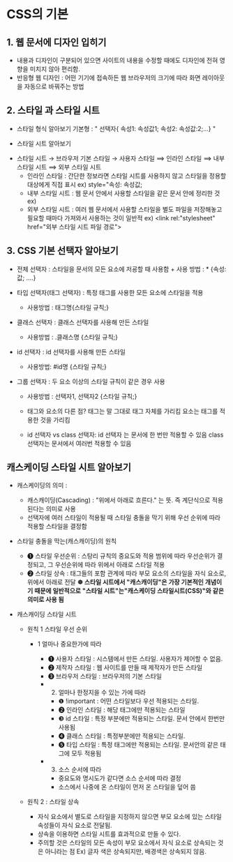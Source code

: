 # CSS의 기본

## 1. 웹 문서에 디자인 입히기

- 내용과 디자인이 구분되어 있으면 사이트의 내용을 수정할 때에도 디자인에 전혀 영향을 미치지 않아 편리함.
- 반응형 웹 디자인 : 어떤 기기에 접속하든 웹 브라우저의 크기에 따라 화면 레이아웃을 자동으로 바꿔주는 방법

## 2. 스타일 과 스타일 시트

- 스타일 형식 알아보기
    기본형 : " 선택자{ 속성1: 속성값1; 속성2: 속성값:2;...} "

- 스타일 시트 알아보기
        

+ 스타일 시트 → 브라우저 기본 스타일
         → 사용자 스타일 ⟹ 인라인 스타일
                      ⟹ 내부 스타일 시트
                      ⟹ 외부 스타일 시트
   * 인라인 스타일 : 간단한 정보라면 스타일 시트를 사용하지 않고 스타일을 정용할 대상에게 직접 표시 ex) style="속성: 속성값;
   * 내부 스타일 시트 : 웹 문서 안에서 사용할 스타일을 같은 문서 안에 정리한 것 ex) <style> ... </style>
   * 외부 스타일 시트 : 여러 웹 문서에서 사용할 스타일을 별도 파일을 저장해놓고 필요할 때마다 가져와서 사용하는 것이 일반적 
                    ex) <link rel:"stylesheet" href="외부 스타일 시트 파일 경로">

## 3. CSS 기본 선택자 알아보기

- 전체 선택자 : 스타일을 문서의 모든 요소에 저굥할 때 사용함
      + 사용 방법 : * {속성: 값; ....}

- 타입 선택자(태그 선택자) : 특정 태그를 사용한 모든 요소에 스타일을 적용
   + 사용방법 : 태그명{스타일 규칙;}

- 클래스 선택자 : 클래스 선택자를 사용해 만든 스타일
    + 사용방법 : .클래스명 {스타일 규칙;}

- id 선택자 : id 선택자를 사용해 만든 스타일
    + 사용방법: #id명 {스타일 규칙;}

- 그룹 선택자 : 두 요소 이상의 스타일 규칙이 같은 경우 사용
    + 사용방법 : 선택자1, 선택자2 {스타일 규칙;}

  * 태그와 요소의 다른 점? 태그는 말 그대로 태그 자체를 가리킴
                      요소는 태그를 적용한 것을 가리킴

  * id 선택자 vs class 선택자:  id 선택자 는 문서에 한 번만 적용할 수 있음
                            class 선택자는 문서에서 여러번 적용할 수 있음


## 캐스케이딩 스타일 시트 알아보기

- 캐스케이딩의 의미 : 
    + 캐스캐이딩(Cascading) : "위에서 아래로 흐른다." 는 뜻. 즉 계단식으로 적용된다는 의미로 사용
    + 선택자에 여러 스타일이 적용될 때 스타일 충돌을 막기 위해 우선 순위에 따라 적용할 스타일을 결정함

- 스타일 충돌을 막는(캐스캐이딩)의 원칙
    + ❶ 스타일 우선순위 : 스탕리 규칙의 중요도와 적용 범위에 따라 우선순위가 결정되고, 그 우선순위에 따라 위에서 아래로 스타일 적용
    + ❷ 스타일 상속 : 태그들의 포함 관계에 따라 부모 요소의 스타일을 자식 요소로, 위에서 아래로 전달
      <b style="red"> ☸︎ 스타일 시트에서 "캐스캐이딩"은 가장 기본적인 개념이기 때문에 일반적으로 "스타일 시트"는"캐스케이딩 스타일시트(CSS)"와 같은 의미로 사용 됨 </b>


- 캐스캐이딩 스타일 시트  
  + 원칙 1 스타일 우선 순위
    * 1 얼마나 중요한가에 따라
        - ❶ 사용자 스타일 : 시스템에서 만든 스타일. 사용자가 제어할 수 없음.
        - ❷ 제작자 스타일 : 웹 사이트를 만들 때 제작자가 만든 스타일
        - ❸ 브라우저 스타일 : 브라우저의 기본 스타일

      * 2. 얼마나 한정지을 수 있는 가에 따라
          - ❶ !important :  어떤 스타일보다 우선 적용되는 스타일.
          - ❷ 인라인 스타일 : 해당 태그에만 적용되는 스타일
          - ❸ id 스타일 : 특정 부분에만 적용되는 스타일. 문서 안에서 한번만 사용됨
          - ❹ 클래스 스타일 : 특정부분에만 적용되는 스타일.
          - ❺ 타입 스타일 : 특정 태그에만 적용되는 스타일. 문서안의 같은 태그에 모두 적용됨
        
      * 3. 소스 순서에 따라
        + 중요도와 명시도가 같다면 소스 순서에 따라 결정
        + 소스에서 나중에 온 스타일이 먼저 온 스타일을 덮어 씀

  + 원칙 2 : 스타일 상속
      * 자식 요소에서 별도로 스타일을 지정하지 않으면 부모 요소에 있는 스타일 속성들이 자식 요소로 전달됨.
      * 상속을 이용하면 스타일 시트를 효과적으로 만들 수 있다.
      * 주의할 것은 스타일의 모든 속성이 부모 요소에서 자식 요소로 상속되는 것은 아니라는 점  Ex) 글자 색은 상속되지만, 배경색은 상속되지 않음. 
